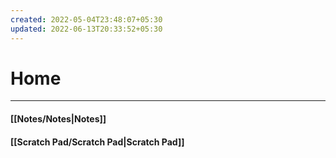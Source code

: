```yaml
---
created: 2022-05-04T23:48:07+05:30
updated: 2022-06-13T20:33:52+05:30
---
```

# Home
---
#### [[Notes/Notes|Notes]]

#### [[Scratch Pad/Scratch Pad|Scratch Pad]]